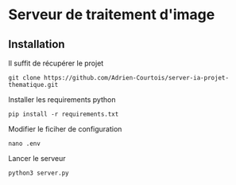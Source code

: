 # Serveur de traitement d'image

## Installation

Il suffit de récupérer le projet
```
git clone https://github.com/Adrien-Courtois/server-ia-projet-thematique.git
```

Installer les requirements python
```
pip install -r requirements.txt
```

Modifier le ficiher de configuration
```
nano .env
```

Lancer le serveur
```
python3 server.py
```